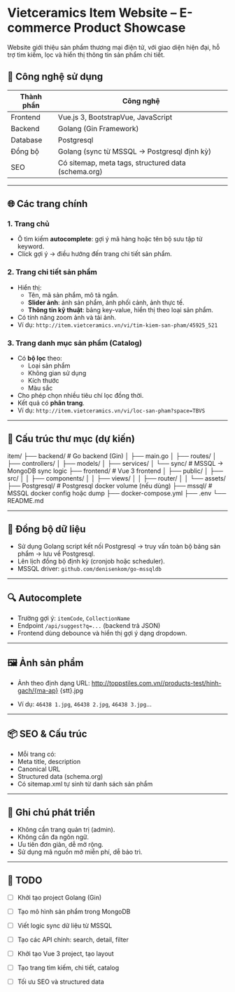 # Vietceramics Item Website – E-commerce Product Showcase

Website giới thiệu sản phẩm thương mại điện tử, với giao diện hiện đại, hỗ trợ tìm kiếm, lọc và hiển thị thông tin sản phẩm chi tiết.

## 🔧 Công nghệ sử dụng

| Thành phần | Công nghệ |
|------------|-----------|
| Frontend   | Vue.js 3, BootstrapVue, JavaScript |
| Backend    | Golang (Gin Framework) |
| Database   | Postgresql |
| Đồng bộ    | Golang (sync từ MSSQL → Postgresql định kỳ) |
| SEO        | Có sitemap, meta tags, structured data (schema.org) |

---

## 🌐 Các trang chính

### 1. Trang chủ
- Ô tìm kiếm **autocomplete**: gợi ý mã hàng hoặc tên bộ sưu tập từ keyword.
- Click gợi ý → điều hướng đến trang chi tiết sản phẩm.

### 2. Trang chi tiết sản phẩm
- Hiển thị:
  - Tên, mã sản phẩm, mô tả ngắn.
  - **Slider ảnh**: ảnh sản phẩm, ảnh phối cảnh, ảnh thực tế.
  - **Thông tin kỹ thuật**: bảng key-value, hiển thị theo loại sản phẩm.
- Có tính năng zoom ảnh và tải ảnh.
- Ví dụ: `http://item.vietceramics.vn/vi/tim-kiem-san-pham/45925_521`

### 3. Trang danh mục sản phẩm (Catalog)
- Có **bộ lọc** theo:
  - Loại sản phẩm
  - Không gian sử dụng
  - Kích thước
  - Màu sắc
- Cho phép chọn nhiều tiêu chí lọc đồng thời.
- Kết quả có **phân trang**.
- Ví dụ: `http://item.vietceramics.vn/vi/loc-san-pham?space=TBVS`

---

## 📁 Cấu trúc thư mục (dự kiến)
item/
├── backend/               # Go backend (Gin)
│   ├── main.go
│   ├── routes/
│   ├── controllers/
│   ├── models/
│   ├── services/
│   └── sync/              # MSSQL → MongoDB sync logic
├── frontend/              # Vue 3 frontend
│   ├── public/
│   ├── src/
│   │   ├── components/
│   │   ├── views/
│   │   ├── router/
│   │   └── assets/
├── Postgresql/            # Postgresql docker volume (nếu dùng)
├── mssql/                 # MSSQL docker config hoặc dump
├── docker-compose.yml
├── .env
└── README.md

---

## 🔄 Đồng bộ dữ liệu

- Sử dụng Golang script kết nối Postgresql → truy vấn toàn bộ bảng sản phẩm → lưu về Postgresql.
- Lên lịch đồng bộ định kỳ (cronjob hoặc scheduler).
- MSSQL driver: `github.com/denisenkom/go-mssqldb`

---

## 🔍 Autocomplete

- Trường gợi ý: `itemCode`, `CollectionName`
- Endpoint `/api/suggest?q=...` (backend trả JSON)
- Frontend dùng debounce và hiển thị gợi ý dạng dropdown.

---

## 🖼 Ảnh sản phẩm

- Ảnh theo định dạng URL: http://toppstiles.com.vn//products-test/hinh-gach/{ma-ap} {stt}.jpg

- Ví dụ: `46438 1.jpg`, `46438 2.jpg`, `46438 3.jpg`...

---

## 📦 SEO & Cấu trúc

- Mỗi trang có:
- Meta title, description
- Canonical URL
- Structured data (schema.org)
- Có sitemap.xml tự sinh từ danh sách sản phẩm

---

## 🚧 Ghi chú phát triển

- Không cần trang quản trị (admin).
- Không cần đa ngôn ngữ.
- Ưu tiên đơn giản, dễ mở rộng.
- Sử dụng mã nguồn mở miễn phí, dễ bảo trì.

---

## 🧪 TODO 

- [ ] Khởi tạo project Golang (Gin)
- [ ] Tạo mô hình sản phẩm trong MongoDB
- [ ] Viết logic sync dữ liệu từ MSSQL
- [ ] Tạo các API chính: search, detail, filter
- [ ] Khởi tạo Vue 3 project, tạo layout
- [ ] Tạo trang tìm kiếm, chi tiết, catalog
- [ ] Tối ưu SEO và structured data

